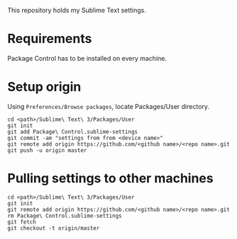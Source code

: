 This repository holds my Sublime Text settings.

# Requirements
Package Control has to be installed on every machine.

# Setup origin
Using `Preferences/Browse packages`, locate Packages/User directory.

```
cd <path>/Sublime\ Text\ 3/Packages/User
git init
git add Package\ Control.sublime-settings
git commit -am "settings from from <device name>"
git remote add origin https://github.com/<github name>/<repo name>.git
git push -u origin master
```

# Pulling settings to other machines

```
cd <path>/Sublime\ Text\ 3/Packages/User
git init
git remote add origin https://github.com/<github name>/<repo name>.git
rm Package\ Control.sublime-settings
git fetch
git checkout -t origin/master
```

